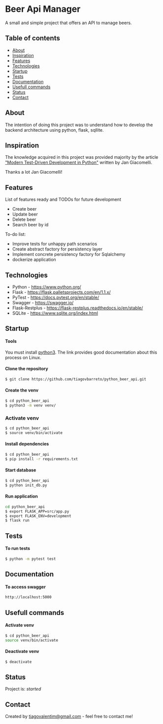 # Beer Api Manager
A small and simple project that offers an API to manage beers. 

## Table of contents
* [About](#about)
* [Inspiration](#inspiration)
* [Features](#features)
* [Technologies](#technologies)
* [Startup](#startup)
* [Tests](#tests)
* [Documentation](#documentation)
* [Usefull commands](#usefull-commands)
* [Status](#status)
* [Contact](#contact)

## About
The intention of doing this project was to understand how to develop the backend architecture using python, flask, sqllite.

## Inspiration
The knowledge acquired in this project was provided majority by the article ["Modern Test-Driven Development in Python"](https://testdriven.io/blog/modern-tdd/) written by Jan Giacomelli. 

Thanks a lot Jan Giacomelli!

## Features
List of features ready and TODOs for future development
* Create beer
* Update beer
* Delete beer
* Search beer by id

To-do list:
* Improve tests for unhappy path scenarios
* Create abstract factory for persistency layer
* Implement concrete persistency factory for Sqlalchemy
* dockerize application

## Technologies
* Python - https://www.python.org/
* Flask - https://flask.palletsprojects.com/en/1.1.x/
* PyTest - https://docs.pytest.org/en/stable/
* Swagger - https://swagger.io/
* Flask-Restplus - https://flask-restplus.readthedocs.io/en/stable/
* SQLite - https://www.sqlite.org/index.html

## Startup

#### Tools
You must install [python3](https://docs.python-guide.org/starting/install3/linux/). The link provides good documentation about this process on Linux.

#### Clone the repository
```sh
$ git clone https://github.com/tiagovbarreto/python_beer_api.git
```

#### Create the venv
```sh
$ cd python_beer_api
$ python3 -m venv venv/
```

### Activate venv
```sh
$ cd python_beer_api
$ source venv/bin/activate
```

#### Install dependencies
```sh
$ cd python_beer_api
$ pip install -r requirements.txt
```

#### Start database
```sh
$ cd python_beer_api
$ python init_db.py
```

#### Run application
```sh
cd python_beer_api
$ export FLASK_APP=src/app.py
$ export FLASK_ENV=development
$ flask run
```

## Tests
#### To run tests
```sh
$ python -m pytest test
```

## Documentation
#### To access swagger
```sh
http://localhost:5000
```

## Usefull commands
#### Activate venv
```sh
$ cd python_beer_api
source venv/bin/activate
```

#### Deactivate venv
```sh
$ deactivate
```

## Status
Project is: _started_

## Contact
Created by tiagovalentim@gmail.com - feel free to contact me!


